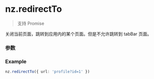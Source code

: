 # nz.redirectTo

> <Icon type="success" /> 支持 Promise

关闭当前页面，跳转到应用内的某个页面。但是不允许跳转到 tabBar 页面。

### 参数

<Props :data="props" options />

### Example

```ts
nz.redirectTo({ url: 'profile?id=1' })
```

<script setup>
const props = [
  {
    name: 'url',
    type: 'string',
    default: '',
    required: true,
    desc: '需要跳转的应用内非 tabBar 的页面的路径 (代码包路径), 路径后可以带参数',
    version: '0.1.0',
  },
]
</script>
